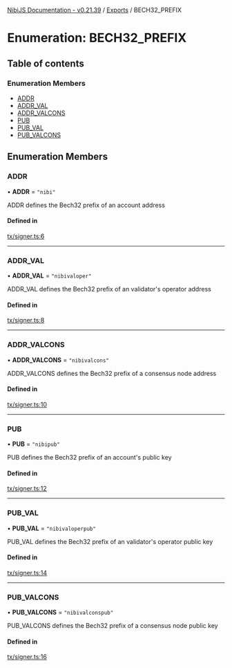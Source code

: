 [NibiJS Documentation - v0.21.39](../intro.md) / [Exports](../modules.md) / BECH32_PREFIX

# Enumeration: BECH32_PREFIX

## Table of contents

### Enumeration Members

- [ADDR](BECH32_PREFIX.md#addr)
- [ADDR_VAL](BECH32_PREFIX.md#addr_val)
- [ADDR_VALCONS](BECH32_PREFIX.md#addr_valcons)
- [PUB](BECH32_PREFIX.md#pub)
- [PUB_VAL](BECH32_PREFIX.md#pub_val)
- [PUB_VALCONS](BECH32_PREFIX.md#pub_valcons)

## Enumeration Members

### ADDR

• **ADDR** = `"nibi"`

ADDR defines the Bech32 prefix of an account address

#### Defined in

[tx/signer.ts:6](https://github.com/NibiruChain/ts-sdk/blob/26d148a/packages/nibijs/src/tx/signer.ts#L6)

---

### ADDR_VAL

• **ADDR_VAL** = `"nibivaloper"`

ADDR_VAL defines the Bech32 prefix of an validator's operator address

#### Defined in

[tx/signer.ts:8](https://github.com/NibiruChain/ts-sdk/blob/26d148a/packages/nibijs/src/tx/signer.ts#L8)

---

### ADDR_VALCONS

• **ADDR_VALCONS** = `"nibivalcons"`

ADDR_VALCONS defines the Bech32 prefix of a consensus node address

#### Defined in

[tx/signer.ts:10](https://github.com/NibiruChain/ts-sdk/blob/26d148a/packages/nibijs/src/tx/signer.ts#L10)

---

### PUB

• **PUB** = `"nibipub"`

PUB defines the Bech32 prefix of an account's public key

#### Defined in

[tx/signer.ts:12](https://github.com/NibiruChain/ts-sdk/blob/26d148a/packages/nibijs/src/tx/signer.ts#L12)

---

### PUB_VAL

• **PUB_VAL** = `"nibivaloperpub"`

PUB_VAL defines the Bech32 prefix of an validator's operator public key

#### Defined in

[tx/signer.ts:14](https://github.com/NibiruChain/ts-sdk/blob/26d148a/packages/nibijs/src/tx/signer.ts#L14)

---

### PUB_VALCONS

• **PUB_VALCONS** = `"nibivalconspub"`

PUB_VALCONS defines the Bech32 prefix of a consensus node public key

#### Defined in

[tx/signer.ts:16](https://github.com/NibiruChain/ts-sdk/blob/26d148a/packages/nibijs/src/tx/signer.ts#L16)
